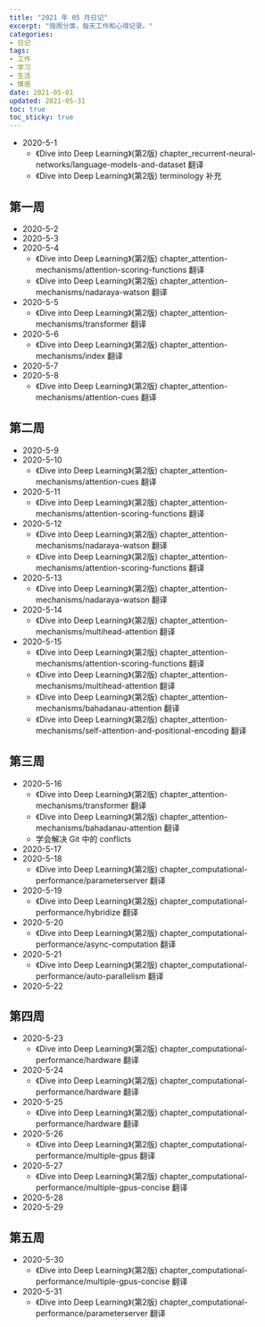 ```yaml
---
title: "2021 年 05 月日记"
excerpt: "按周分类，每天工作和心得记录。"
categories:
- 日记
tags:
- 工作
- 学习
- 生活
- 情感
date: 2021-05-01
updated: 2021-05-31
toc: true
toc_sticky: true
---
```



- 2020-5-1
  - 《Dive into Deep Learning》(第2版) chapter_recurrent-neural-networks/language-models-and-dataset 翻译
  - 《Dive into Deep Learning》(第2版) terminology 补充

## 第一周

- 2020-5-2
- 2020-5-3
- 2020-5-4
  - 《Dive into Deep Learning》(第2版) chapter_attention-mechanisms/attention-scoring-functions 翻译
  - 《Dive into Deep Learning》(第2版) chapter_attention-mechanisms/nadaraya-watson 翻译
- 2020-5-5
  - 《Dive into Deep Learning》(第2版) chapter_attention-mechanisms/transformer 翻译
- 2020-5-6
  - 《Dive into Deep Learning》(第2版) chapter_attention-mechanisms/index 翻译
- 2020-5-7
- 2020-5-8
  - 《Dive into Deep Learning》(第2版) chapter_attention-mechanisms/attention-cues 翻译

## 第二周

- 2020-5-9
- 2020-5-10
  - 《Dive into Deep Learning》(第2版) chapter_attention-mechanisms/attention-cues 翻译
- 2020-5-11
  - 《Dive into Deep Learning》(第2版) chapter_attention-mechanisms/attention-scoring-functions 翻译
- 2020-5-12
  - 《Dive into Deep Learning》(第2版) chapter_attention-mechanisms/nadaraya-watson 翻译
  - 《Dive into Deep Learning》(第2版) chapter_attention-mechanisms/attention-scoring-functions 翻译
- 2020-5-13
  - 《Dive into Deep Learning》(第2版) chapter_attention-mechanisms/nadaraya-watson 翻译
- 2020-5-14
  - 《Dive into Deep Learning》(第2版) chapter_attention-mechanisms/multihead-attention 翻译
- 2020-5-15
  - 《Dive into Deep Learning》(第2版) chapter_attention-mechanisms/attention-scoring-functions 翻译
  - 《Dive into Deep Learning》(第2版) chapter_attention-mechanisms/multihead-attention 翻译
  - 《Dive into Deep Learning》(第2版) chapter_attention-mechanisms/bahadanau-attention 翻译
  - 《Dive into Deep Learning》(第2版) chapter_attention-mechanisms/self-attention-and-positional-encoding 翻译

## 第三周

- 2020-5-16
  - 《Dive into Deep Learning》(第2版) chapter_attention-mechanisms/transformer 翻译
  - 《Dive into Deep Learning》(第2版) chapter_attention-mechanisms/bahadanau-attention 翻译
  - 学会解决 Git 中的 conflicts
- 2020-5-17
- 2020-5-18
  - 《Dive into Deep Learning》(第2版) chapter_computational-performance/parameterserver 翻译
- 2020-5-19
  - 《Dive into Deep Learning》(第2版) chapter_computational-performance/hybridize 翻译
- 2020-5-20
  - 《Dive into Deep Learning》(第2版) chapter_computational-performance/async-computation 翻译
- 2020-5-21
  - 《Dive into Deep Learning》(第2版) chapter_computational-performance/auto-parallelism 翻译
- 2020-5-22

## 第四周

- 2020-5-23
  - 《Dive into Deep Learning》(第2版) chapter_computational-performance/hardware 翻译
- 2020-5-24
  - 《Dive into Deep Learning》(第2版) chapter_computational-performance/hardware 翻译
- 2020-5-25
  - 《Dive into Deep Learning》(第2版) chapter_computational-performance/hardware 翻译
- 2020-5-26
  - 《Dive into Deep Learning》(第2版) chapter_computational-performance/multiple-gpus 翻译
- 2020-5-27
  - 《Dive into Deep Learning》(第2版) chapter_computational-performance/multiple-gpus-concise 翻译
- 2020-5-28
- 2020-5-29

## 第五周

- 2020-5-30
  - 《Dive into Deep Learning》(第2版) chapter_computational-performance/multiple-gpus-concise 翻译
- 2020-5-31
  - 《Dive into Deep Learning》(第2版) chapter_computational-performance/parameterserver 翻译
